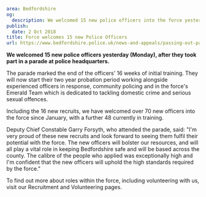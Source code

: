 ```yaml
area: Bedfordshire
og:
  description: We welcomed 15 new police officers into the force yesterday (Monday).
publish:
  date: 2 Oct 2018
title: Force welcomes 15 new Police Officers
url: https://www.bedfordshire.police.uk/news-and-appeals/passing-out-parade-october2018
```

**We welcomed 15 new police officers yesterday (Monday), after they took part in a parade at police headquarters.**

The parade marked the end of the officers' 16 weeks of initial training. They will now start their two year probation period working alongside experienced officers in response, community policing and in the force's Emerald Team which is dedicated to tackling domestic crime and serious sexual offences.

Including the 16 new recruits, we have welcomed over 70 new officers into the force since January, with a further 48 currently in training.

Deputy Chief Constable Garry Forsyth, who attended the parade, said: "I'm very proud of these new recruits and look forward to seeing them fulfil their potential with the force. The new officers will bolster our resources, and will all play a vital role in keeping Bedfordshire safe and will be based across the county. The calibre of the people who applied was exceptionally high and I'm confident that the new officers will uphold the high standards required by the force."

To find out more about roles within the force, including volunteering with us, visit our Recruitment and Volunteering pages.
